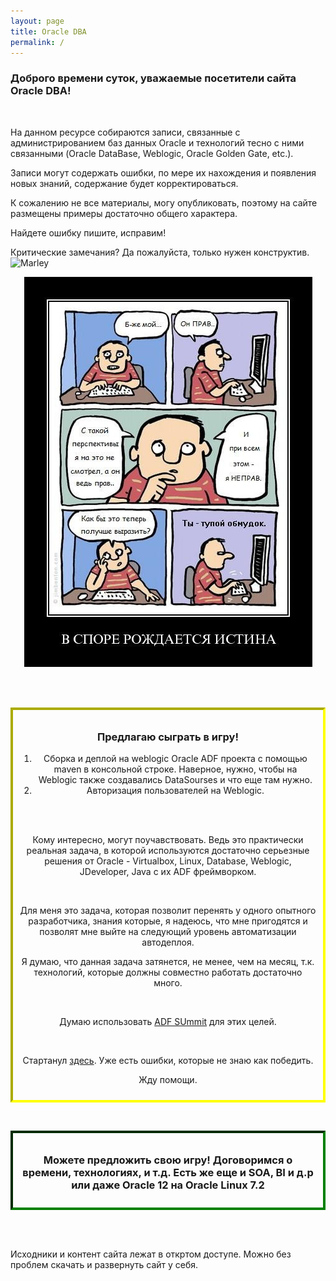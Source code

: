 ```yaml
---
layout: page
title: Oracle DBA
permalink: /
---
```


### Доброго времени суток, уважаемые посетители сайта Oracle DBA!


<br/>

На данном ресурсе собираются записи, связанные с администрированием баз данных Oracle и технологий тесно с ними связанными (Oracle DataBase, Weblogic, Oracle Golden Gate, etc.).<br/>

Записи могут содержать ошибки, по мере их нахождения и появления новых знаний, содержание будет корректироваться.


К сожалению не все материалы, могу опубликовать, поэтому на сайте размещены примеры достаточно общего характера.


Найдете ошибку пишите, исправим!


Критические замечания? Да пожалуйста, только нужен конструктив.
<br/><img src="http://img.fotografii.org/a3333333mail.gif" alt="Marley" border="0" />


<div align="center">
	<img src="/website/pictures/kritika.jpg" alt="Oracle DBA" border="0" />
</div>



<br/><br/>

<div align="center" style="border-width: 4px; padding: 10px; border-style: inset; border-color: yellow; ">


<h3 id="section">Предлагаю сыграть в игру!</h3>

1) Сборка и деплой на weblogic Oracle ADF проекта с помощью maven в консольной строке. Наверное, нужно, чтобы на Weblogic также создавались DataSourses и что еще там нужно.<br />
2) Авторизация пользователей на Weblogic.

<br />
<br />

Кому интересно, могут поучавствовать. Ведь это практически реальная задача, в которой используются достаточно серьезные решения от Oracle - Virtualbox, Linux, Database, Weblogic, JDeveloper, Java с их ADF фреймворком.

<br />

Для меня это задача, которая позволит перенять у одного опытного разработчика, знания которые, я надеюсь, что мне пригодятся и позволят мне выйте на следующий уровень автоматизации автодеплоя.
<br />

Я думаю, что данная задача затянется, не менее, чем на месяц, т.к. технологий, которые должны совместно работать достаточно много.

<br />

Думаю использовать <a href="https://github.com/oracle-adf/Summit_ADF_Core_12_2_1_MAVEN">ADF SUmmit</a> для этих целей.


<br />

Стартанул  <a href="http://oracle-adf.ru/exercises/adf-summit/">здесь</a>. Уже есть ошибки, которые не знаю как победить.

Жду помощи.

</div>


<p><br/></p>

<div align="center" style="border-width: 4px; padding: 10px; border-style: inset; border-color: green; ">


<h3 id="section">Можете предложить свою игру! Договоримся о времени, технологиях, и т.д. Есть же еще и SOA, BI и д.р или даже Oracle 12 на Oracle Linux 7.2</h3>


</div>

<br/><br/>

Исходники и контент сайта лежат в откртом доступе. Можно без проблем скачать и развернуть сайт у себя.

<br/>


<!--
<div style="padding:10px; border:thin solid black;">



</div>

-->
